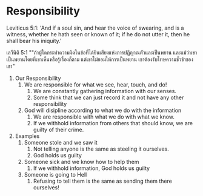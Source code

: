 # Responsibility

Leviticus 5:1: 'And if a soul sin, and hear the voice of swearing, and is a witness, whether he hath seen or known of it; if he do not utter it, then he shall bear his iniquity.'

เลวีนิติ 5:1 ""ถ้าผู้ใดกระทำความผิดในข้อที่ได้ยินเสียงแห่งการปฏิญาณตัวและเป็นพยาน และแม้ว่าเขาเป็นพยานโดยที่เขาเห็นหรือรู้เรื่องก็ตาม แต่เขาไม่ยอมให้การเป็นพยาน เขาต้องรับโทษความชั่วช้าของเขา"

1. Our Responsibility
	1. We are responsible for what we see, hear, touch, and do!
		1. We are constantly gathering information with our senses.
		2. Some think that we can just record it and not have any other responsibility
	2. God will disipline according to what we do with the information
		1. We are responsible with what we do with what we know.
		2. If we withhold information from others that should know, we are guilty of their crime.
2. Examples
	1. Someone stole and we saw it
		1. Not telling anyone is the same as steeling it ourselves.
		2. God holds us guilty
	2. Someone sick and we know how to help them
		1. If we withhold information, God holds us guilty
	3. Someone is going to Hell
		1. Refusing to tell them is the same as sending them there ourselves!